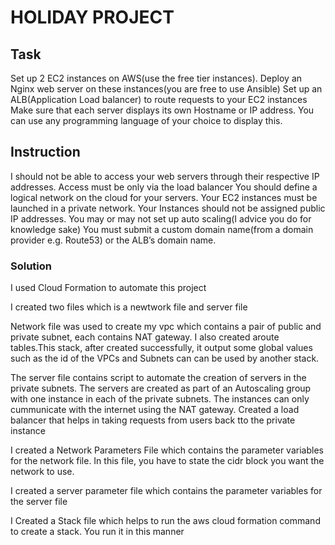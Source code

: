 # HOLIDAY PROJECT


## Task

Set up 2 EC2 instances on AWS(use the free tier instances).
Deploy an Nginx web server on these instances(you are free to use Ansible)
Set up an ALB(Application Load balancer) to route requests to your EC2 instances
Make sure that each server displays its own Hostname or IP address. You can use any programming language of your choice to display this.


## Instruction

I should not be able to access your web servers through their respective IP addresses. Access must be only via the load balancer
You should define a logical network on the cloud for your servers.
Your EC2 instances must be launched in a private network.
Your Instances should not be assigned public IP addresses.
You may or may not set up auto scaling(I advice you do for knowledge sake)
You must submit a custom domain name(from a domain provider e.g. Route53) or the ALB’s domain name.

### Solution

I used Cloud Formation to automate this project

I created two files which is a newtwork file and server file

Network file was used to create my vpc which contains a pair of public and private subnet, each contains NAT gateway. I also created aroute tables.This stack, after created successfully, it output some global values such as the id of the VPCs and Subnets can can be used by another stack. 

The server file contains script to automate the creation of servers in the private subnets. The servers are created as part of an Autoscaling group with one instance in each of the private subnets. The instances can only cummunicate with the internet using the NAT gateway. Created a load balancer that helps in taking requests from users back tto the private instance

I created a Network Parameters File which contains the parameter variables for the network file. In this file, you have to state the cidr block you want the network to use. 

I created a server parameter file which contains the parameter variables for the server file

I Created a Stack file which helps to run the aws cloud formation command to create a stack. You run it in this manner



